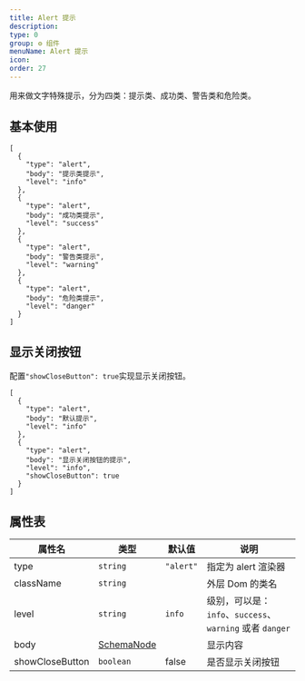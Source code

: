 ```yaml
---
title: Alert 提示
description:
type: 0
group: ⚙ 组件
menuName: Alert 提示
icon:
order: 27
---
```


用来做文字特殊提示，分为四类：提示类、成功类、警告类和危险类。

## 基本使用

```schema:height="300" scope="body"
[
  {
    "type": "alert",
    "body": "提示类提示",
    "level": "info"
  },
  {
    "type": "alert",
    "body": "成功类提示",
    "level": "success"
  },
  {
    "type": "alert",
    "body": "警告类提示",
    "level": "warning"
  },
  {
    "type": "alert",
    "body": "危险类提示",
    "level": "danger"
  }
]
```

## 显示关闭按钮

配置`"showCloseButton": true`实现显示关闭按钮。

```schema:height="200" scope="body"
[
  {
    "type": "alert",
    "body": "默认提示",
    "level": "info"
  },
  {
    "type": "alert",
    "body": "显示关闭按钮的提示",
    "level": "info",
    "showCloseButton": true
  }
]
```

## 属性表

| 属性名          | 类型                              | 默认值    | 说明                                                     |
| --------------- | --------------------------------- | --------- | -------------------------------------------------------- |
| type            | `string`                          | `"alert"` | 指定为 alert 渲染器                                      |
| className       | `string`                          |           | 外层 Dom 的类名                                          |
| level           | `string`                          | `info`    | 级别，可以是：`info`、`success`、`warning` 或者 `danger` |
| body            | [SchemaNode](../types/schemanode) |           | 显示内容                                                 |
| showCloseButton | `boolean`                         | false     | 是否显示关闭按钮                                         |

